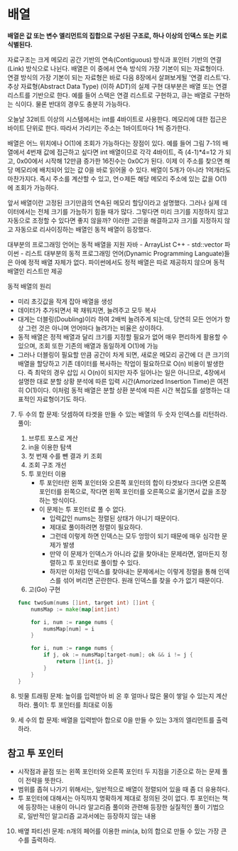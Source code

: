 # 배열

**배열은 값 또는 변수 엘리먼트의 집합으로 구성된 구조로,
하나 이상의 인덱스 또는 키로 식별된다.**

자료구조는 크게 메모리 공간 기반의 연속(Contiguous) 방식과
포인터 기반의 연결(Link) 방식으로 나뉜다.
배열은 이 중에서 연속 방식의 가장 기본이 되는 자료형이다.
연결 방식의 가장 기본이 되는 자료형은 바로 다음 8장에서 살펴보게될 '연결 리스트'다.
추상 자료형(Abstract Data Type) (이하 ADT)의 실제 구현 대부분은
배열 또는 연결 리스트를 기반으로 한다.
예를 들어 스택은 연결 리스트로 구현하고,
큐는 배열로 구현하는 식이다.
물론 반대의 경우도 충분히 가능하다.

오늘날 32비트 이상의 시스템에서는 int를 4바이트로 사용한다.
메모리에 대한 접근은 바이트 단위로 한다.
따라서 가리키는 주소는 1바이트마다 1씩 증가한다.

배열은 어느 위치에나 O(1)에 조회가 가능하다는 장점이 있다.
예를 들어 그림 7-1의 배열에서 4번재 값에 접근하고 싶다면 int 배열이므로
각각 4바이트,
즉 (4-1)\*4=12 가 되고,
0x00에서 시작해 12만큼 증가한 16진수는 0x0C가 된다.
이제 이 주소를 찾으면 해당 메모리에 배치되어 있는 값 0을 바로 읽어올 수 있다.
배열이 5개가 아니라 1억개라도 마찬가지다.
즉시 주소를 계산할 수 있고, 언ㅇ제든 해당 메모리 주소에 있는 값을 O(1)에
조회가 가능하다.

앞서 배열이란 고정된 크기만큼의 연속된 메모리 할당이라고 설명했다.
그러나 실제 데이터에서는 전체 크기를 가늠하기 힘들 때가 많다.
그렇다면 미리 크기를 지정하지 않고 자동으로 조정할 수 있다면 좋지 않을까?
이러한 고민을 해결하고자 크기를 지정하지 않고 자동으로 리사이징하는 배열인 동적 배열이 등장했다.

대부분의 프로그래밍 언어는 동적 배열을 지원
자바 - ArrayList
C++ - std::vector
파이썬 - 리스트
대부분의 동적 프로그래밍 언어(Dynamic Programming Languate)들은 아예 정적 배열 자체가 없다.
파이썬에서도 정적 배열은 따로 제공하지 않으며 동적 배열인 리스트만 제공

동적 배열의 원리

- 미리 초깃값을 작게 잡아 배열을 생성
- 데이터가 추가되면서 꽉 채워지면, 늘려주고 모두 복사
- 대게는 더블링(Doubling)이라 하여 2배씩 늘려주게 되는데,
  당연히 모든 언어가 항상 그런 것은 아니며 언어마다 늘려가는 비율은 상이하다.
- 동적 배열은 정적 배열과 달리 크기를 지정할 필요가 없어 매우 편리하게 활용할 수 있으며, 조회 또한 기존의 배열과 동일하게 O(1)에 가능
- 그러나 더블링이 필요할 만큼 공간이 차게 되면, 새로운 메모리 공간에 더 큰 크기의 배열을 할당하고 기존 데이터를 복사하는 작업이 필요하므로 O(n) 비용이 발생한다. 즉 최악의 경우 삽입 시 O(n)이 되지만 자주 일어나는 일은 아니므로, 4장에서 설명한 대로 분할 상황 분석에 따른 입력 시간(Amorized Insertion Time)은 여전히 O(1)이다. 이처럼 동적 배열은 분할 상환 분석에 따른 시간 복잡도를 설명하는 대표적인 자료형이기도 하다.

7. 두 수의 합
   문제: 덧셈하여 타겟을 만들 수 있는 배열의 두 숫자 인덱스를 리턴하라.
   풀이:

   1. 브루트 포스로 계산
   2. in을 이용한 탐색
   3. 첫 번재 수를 뺀 결과 키 조회
   4. 조회 구조 개선
   5. 투 포인터 이용
      - 투 포인터란 왼쪽 포인터와 오른쪽 포인터의 합이 타겟보다 크다면 오른쪽 포인터를 왼쪽으로, 작다면 왼쪽 포인터를 오른쪽으로 옮기면서 값을 조장하는 방식이다.
      - 이 문제는 투 포인터로 풀 수 없다.
        - 입력값인 nums는 정렬된 상태가 아니기 때문이다.
        - 제대로 풀이하려면 정렬이 필요하다.
        - 그런데 이렇게 하면 인덱스는 모두 엉망이 되기 때문에 매우 심각한 문제가 발생
        - 만약 이 문제가 인덱스가 아니라 값을 찾아내는 문제라면,
          얼마든지 정렬하고 투 포인터로 풀이할 수 있다.
        - 하지만 이처럼 인덱스를 찾아내는 문제에서는 이렇게 정렬을 통해 인덱스를 섞어 버리면 곤란한다. 원래 인덱스를 찾을 수가 없기 때문이다.
   6. 고(Go) 구현

   ```go
   func twoSum(nums []int, target int) []int {
       numsMap := make(map[int]int)

       for i, num := range nums {
           numsMap[num] = i
       }

       for i, num := range nums {
           if j, ok := numsMap[target-num]; ok && i != j {
               return []int{i, j}
           }
       }
   }
   ```

8. 빗물 트래핑
   문제: 높이를 입력받아 비 온 후 얼마나 많은 물이 쌓일 수 있는지 계산하라.
   풀이1: 투 포인터를 최대로 이동

9. 세 수의 합
   문제: 배열을 입력받아 합으로 0을 만들 수 있는 3개의 엘리먼트를 출력하라.

## 참고 투 포인터

- 시작점과 끝점 또는 왼쪽 포인터와 오른쪽 포인터 두 지점을 기준으로 하는 문제 풀이 전략을 뜻한다.
- 범위를 좁혀 나가기 위해서는, 일반적으로 배열이 정렬되어 있을 때 좀 더 유용하다.
- 투 포인터에 대해서는 아직까지 명확하게 제대로 정의된 것이 없다. 투 포인터는 책에 등장하는 내용이 아니라 알고리즘 풀이와 관련해 등장한 실질적인 풀이 기법으로,
  일반적인 알고리즘 교과서에는 등장하지 않는 내용

10. 배옆 파티션I
    문제: n개의 페어를 이용한 min(a, b)의 합으로 만들 수 있는 가장 큰 수를 출력하라.
